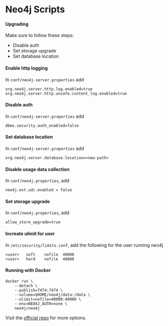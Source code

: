 # Neo4j Scripts

#### Upgrading
Make sure to follow these steps:
* Disable auth
* Set storage upgrade
* Set database location

#### Enable http logging
In `conf/neo4j-server.properties` add
```
org.neo4j.server.http.log.enabled=true
org.neo4j.server.http.unsafe.content_log.enabled=true
```

#### Disable auth
In `conf/neo4j-server.properties` add
```
dbms.security.auth_enabled=false
```

#### Set database location
In `conf/neo4j-server.properties` add
```
org.neo4j.server.database.location=<new-path>
```

#### Disable usage data collection
In `conf/neo4j.properties`, add
```
neo4j.ext.udc.enabled = false
```

#### Set storage upgrade
In `conf/neo4j.properties`, add
```
allow_store_upgrade=true
```

#### Increate ulimit for user
In `/etc/security/limits.conf`, add the following for the user running neo4j
```
<user>   soft    nofile  40000
<user>   hard    nofile  40000
```

#### Running with Docker
```
docker run \
    --detach \
    --publish=7474:7474 \
    --volume=$HOME/neo4j/data:/data \
    --ulimit=nofile=40000:40000 \
    --env=NEO4J_AUTH=none \
    neo4j/neo4j
```
Visit the [official repo](https://hub.docker.com/r/neo4j/neo4j/) for more options.

